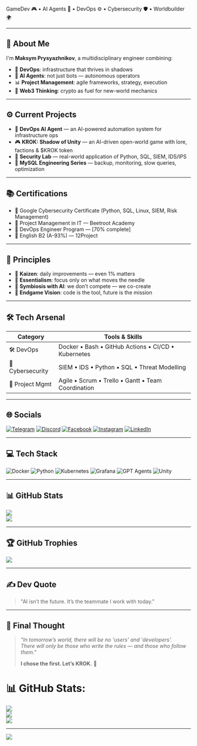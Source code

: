 
GameDev 🎮 • AI Agents 🤖 • DevOps ⚙️ • Cybersecurity 🛡️ • Worldbuilder 🌍

---

## 🧬 About Me

I'm **Maksym Prysyazhnikov**, a multidisciplinary engineer combining:

- 🔧 **DevOps**: infrastructure that thrives in shadows
- 🤖 **AI Agents**: not just bots — autonomous operators
- 📊 **Project Management**: agile frameworks, strategy, execution
- 🧱 **Web3 Thinking**: crypto as fuel for new-world mechanics

---

## ⚙️ Current Projects

- 🧠 **DevOps AI Agent** — an AI-powered automation system for infrastructure ops
- 🎮 **KROK: Shadow of Unity** — an AI-driven open-world game with lore, factions & $KROK token
- 🔐 **Security Lab** — real-world application of Python, SQL, SIEM, IDS/IPS
- 🧪 **MySQL Engineering Series** — backup, monitoring, slow queries, optimization

---

## 📚 Certifications

- 🏅 Google Cybersecurity Certificate (Python, SQL, Linux, SIEM, Risk Management)
- 🏅 Project Management in IT — Beetroot Academy
- 🧪 DevOps Engineer Program — [70% complete]
- 📘 English B2 (A-93%) — 12Project

---

## 🧠 Principles

- 🔁 **Kaizen**: daily improvements — even 1% matters  
- 🧭 **Essentialism**: focus only on what moves the needle  
- 🤝 **Symbiosis with AI**: we don’t compete — we co-create  
- 🎯 **Endgame Vision**: code is the tool, future is the mission

---

## 🛠️ Tech Arsenal

| Category           | Tools & Skills                                                |
|--------------------|---------------------------------------------------------------|
| 🛠️ DevOps          | Docker • Bash • GitHub Actions • CI/CD • Kubernetes           |
| 🔐 Cybersecurity   | SIEM • IDS • Python • SQL • Threat Modelling                  |
| 🎯 Project Mgmt    | Agile • Scrum • Trello • Gantt • Team Coordination            |


---

## 🌐 Socials

[![Telegram](https://img.shields.io/badge/Telegram-2CA5E0?style=for-the-badge&logo=telegram&logoColor=white)](https://t.me/maximua17)
[![Discord](https://img.shields.io/badge/Discord-%237289DA.svg?logo=discord&logoColor=white)](https://discord.gg/qivi23)
[![Facebook](https://img.shields.io/badge/Facebook-%231877F2.svg?logo=Facebook&logoColor=white)](https://facebook.com/maxisky2595)
[![Instagram](https://img.shields.io/badge/Instagram-%23E4405F.svg?logo=Instagram&logoColor=white)](https://instagram.com/123eror404)
[![LinkedIn](https://img.shields.io/badge/LinkedIn-%230077B5.svg?logo=linkedin&logoColor=white)](https://linkedin.com/in/maxim-prysyazhnikov-b46196163)

---

## 💻 Tech Stack

![Docker](https://img.shields.io/badge/Docker-blue?logo=docker&style=flat-square)
![Python](https://img.shields.io/badge/Python-3670A0?logo=python&style=flat-square)
![Kubernetes](https://img.shields.io/badge/Kubernetes-326ce5?logo=kubernetes&style=flat-square)
![Grafana](https://img.shields.io/badge/Grafana-F46800?logo=grafana&style=flat-square)
![GPT Agents](https://img.shields.io/badge/GPT_Agents-4B0082?logo=openai&logoColor=white&style=flat-square)
![Unity](https://img.shields.io/badge/Unity-000000?logo=unity&style=flat-square)

---

## 📊 GitHub Stats

![](https://github-readme-stats.vercel.app/api?username=maximprysyazhnikov&theme=tokyonight&show_icons=true&count_private=true)  
![](https://github-readme-stats.vercel.app/api/top-langs/?username=maximprysyazhnikov&layout=compact&theme=tokyonight)

---

## 🏆 GitHub Trophies

![](https://github-profile-trophy.vercel.app/?username=maximprysyazhnikov&theme=radical&no-frame=false&no-bg=true&margin-w=4)

---

## ✍️ Dev Quote

> "AI isn’t the future. It’s the teammate I work with today."

---

## 🧭 Final Thought

> _"In tomorrow’s world, there will be no 'users' and 'developers'.  
> There will only be those who write the rules — and those who follow them."_  
>  
> **I chose the first. Let’s KROK.** 💙



# 📊 GitHub Stats:
![](https://github-readme-stats.vercel.app/api?username=maximprysyazhnikov&theme=transparent&hide_border=false&include_all_commits=true&count_private=true)<br/>
![](https://nirzak-streak-stats.vercel.app/?user=maximprysyazhnikov&theme=transparent&hide_border=false)<br/>
![](https://github-readme-stats.vercel.app/api/top-langs/?username=maximprysyazhnikov&theme=transparent&hide_border=false&include_all_commits=true&count_private=true&layout=compact)


---
[![](https://visitcount.itsvg.in/api?id=maximprysyazhnikov&icon=0&color=0)](https://visitcount.itsvg.in)

<!-- Proudly created with GPRM ( https://gprm.itsvg.in ) -->
